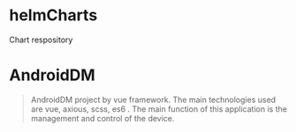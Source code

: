 # helmCharts
Chart respository

# AndroidDM
> AndroidDM project by vue framework. The main technologies used are vue, axious, scss, es6 . 
The main function of this application is the management and control of the device.


